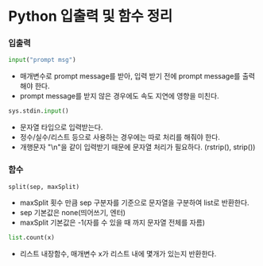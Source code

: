 # Python 입출력 및 함수 정리

### 입출력

```python
input("prompt msg")
```
- 매개변수로 prompt message를 받아, 입력 받기 전에 prompt message를 출력해야 한다.
- prompt message를 받지 않은 경우에도 속도 지연에 영향을 미친다.

```python
sys.stdin.input()
```
- 문자열 타입으로 입력받는다.
- 정수/실수/리스트 등으로 사용하는 경우에는 따로 처리를 해줘야 한다.
- 개행문자 "\n"을 같이 입력받기 때문에 문자열 처리가 필요하다. (rstrip(), strip())

### 함수

```python
split(sep, maxSplit)
```
- maxSplit 횟수 만큼 sep 구분자를 기준으로 문자열을 구분하여 list로 반환한다.
- sep 기본값은 none(띄어쓰기, 엔터)
- maxSplit 기본값은 -1(자를 수 있을 때 까지 문자열 전체를 자름)
```python
list.count(x)
```
- 리스트 내장함수, 매개변수 x가 리스트 내에 몇개가 있는지 반환한다.
